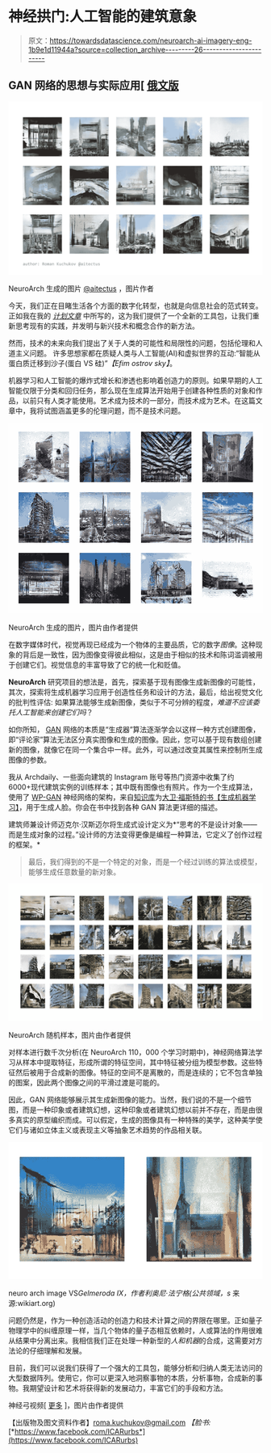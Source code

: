 # 神经拱门:人工智能的建筑意象

> 原文：<https://towardsdatascience.com/neuroarch-ai-imagery-eng-1b9e1d11944a?source=collection_archive---------26----------------------->

## GAN 网络的思想与实际应用[ [俄文版](https://romankuchukov.medium.com/neuroarch-ai-imagery-806da89b591d)

![](img/10bc00190b59410c2851fcc6d28bf889.png)

NeuroArch 生成的图片 [@aitectus](https://www.instagram.com/aitectus/) ，图片作者

今天，我们正在目睹生活各个方面的数字化转型，也就是向信息社会的范式转变。正如我在我的 [*计划文章*](https://romankuchukov.medium.com/icar-manifesto-eng-23033d5d4da2) 中所写的，这为我们提供了一个全新的工具包，让我们重新思考现有的实践，并发明与新兴技术和概念合作的新方法。

然而，技术的未来向我们提出了关于人类的可能性和局限性的问题，包括伦理和人道主义问题。
许多思想家都在质疑人类与人工智能(AI)和虚拟世界的互动:“智能从蛋白质迁移到沙子(蛋白 VS 硅)”*【Efim ostrov sky】*。

机器学习和人工智能的爆炸式增长和渗透也影响着创造力的原则。如果早期的人工智能仅限于分类和回归任务，那么现在生成算法开始用于创建各种性质的对象和作品，以前只有人类才能使用。艺术成为技术的一部分，而技术成为艺术。在这篇文章中，我将试图涵盖更多的伦理问题，而不是技术问题。

![](img/99464fb152770cc351412e46030e5eff.png)

NeuroArch 生成的图片，图片由作者提供

在数字媒体时代，视觉再现已经成为一个物体的主要品质，它的数字*图像*。这种现象的背后是一致性，因为图像变得彼此相似，这是由于相似的技术和陈词滥调被用于创建它们。视觉信息的丰富导致了它的统一化和贬值。

**NeuroArch** 研究项目的想法是，首先，探索基于现有图像生成新图像的可能性，其次，探索将生成机器学习应用于创造性任务和设计的方法，最后，给出视觉文化的批判性评估:
如果算法能够生成新图像，类似于不可分辨的程度，*难道不应该委托人工智能来创建它们吗*？

如你所知， [GAN](https://en.wikipedia.org/wiki/Generative_adversarial_network) 网络的本质是“生成器”算法逐渐学会以这样一种方式创建图像，即“评论家”算法无法区分真实图像和生成的图像。因此，您可以基于现有数组创建新的图像，就像它在同一个集合中一样。此外，可以通过改变其属性来控制所生成图像的参数。

我从 Archdaily、一些面向建筑的 Instagram 账号等热门资源中收集了约 6000+现代建筑实例的训练样本；其中既有图像也有照片。作为一个生成算法，使用了 [WP-GAN](https://github.com/davidADSP/GDL_code/blob/master/04_03_wgangp_faces_train.ipynb) 神经网络的架构，来自[知识库](https://github.com/davidADSP/GDL_code)为[大卫·福斯特的书【生成机器学习】](https://www.oreilly.com/library/view/generative-deep-learning/9781492041931/)，用于生成人脸。你会在书中找到各种 GAN 算法更详细的描述。

建筑师兼设计师迈克尔·汉斯迈尔将生成式设计定义为*“思考的不是设计对象——而是生成对象的过程。”设计师的方法变得更像是编程一种算法，它定义了创作过程的框架。*

> 最后，我们得到的不是一个特定的对象，而是一个经过训练的算法或模型，能够生成任意数量的新对象。

![](img/ead2be46f3e59162ebbaef97213efbec.png)

NeuroArch 随机样本，图片由作者提供

对样本进行数千次分析(在 NeuroArch 110，000 个学习时期中)，神经网络算法学习从样本中提取特征，形成所谓的特征空间，其中特征被分组为模型参数。这些特征然后被用于合成新的图像。特征的空间不是离散的，而是连续的；它不包含单独的图案，因此两个图像之间的平滑过渡是可能的。

因此，GAN 网络能够展示其生成新图像的能力。当然，我们说的不是一个细节图，而是一种印象或者建筑幻想，这种印象或者建筑幻想以前并不存在，而是由很多真实的原型编织而成。可以假定，生成的图像具有一种特殊的美学，这种美学使它们与诸如立体主义或表现主义等抽象艺术趋势的作品相关联。

![](img/ad02eda6fa18e2d715af8fc7f95abc8f.png)

neuro arch image VS*Gelmeroda IX，作者利奥尼·法宁格(公共领域，s* 来源:wikiart.org)

问题仍然是，作为一种创造活动的创造力和技术计算之间的界限在哪里。正如量子物理学中的纠缠原理一样，当几个物体的量子态相互依赖时，人或算法的作用很难从结果中分离出来。我相信我们正在处理一种新型的*人和机器*的合成，这需要对方法论的仔细理解和发展。

目前，我们可以说我们获得了一个强大的工具包，能够分析和归纳人类无法访问的大型数据阵列。使用它，你可以更深入地洞察事物的本质，分析事物，合成新的事物。我期望设计和艺术将获得新的发展动力，丰富它们的手段和方法。

神经弓视频[ [更多](https://www.instagram.com/aitectus/) ]，图片由作者提供

【出版物及图文资料作者】roma.kuchukov@gmail.com *【脸书:*[*https://www.facebook.com/ICARurbs*](https://www.facebook.com/ICARurbs)